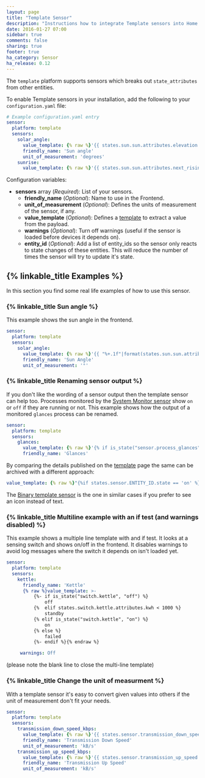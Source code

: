```yaml
---
layout: page
title: "Template Sensor"
description: "Instructions how to integrate Template sensors into Home Assistant."
date: 2016-01-27 07:00
sidebar: true
comments: false
sharing: true
footer: true
ha_category: Sensor
ha_release: 0.12
---
```


The `template` platform supports sensors which breaks out `state_attributes` from other entities.

To enable Template sensors in your installation, add the following to your `configuration.yaml` file:

```yaml
# Example configuration.yaml entry
sensor:
  platform: template
  sensors:
    solar_angle:
      value_template: {% raw %}'{{ states.sun.sun.attributes.elevation }}'{% endraw %}
      friendly_name: 'Sun angle'
      unit_of_measurement: 'degrees'
    sunrise:
      value_template: {% raw %}'{{ states.sun.sun.attributes.next_rising }}'{% endraw %}
```

Configuration variables:

- **sensors** array (*Required*): List of your sensors.
  - **friendly_name** (*Optional*): Name to use in the Frontend.
  - **unit_of_measurement** (*Optional*): Defines the units of measurement of the sensor, if any.
  - **value_template** (*Optional*): Defines a [template](/topics/templating/) to extract a value from the payload.
  - **warnings** (*Optional*): Turn off warnings (useful if the sensor is loaded before devices it depends on).
  - **entity_id** (*Optional*): Add a list of entity_ids so the sensor only reacts to state changes of these entities. This will reduce the number of times the sensor will try to update it's state.


## {% linkable_title Examples %}

In this section you find some real life examples of how to use this sensor.

### {% linkable_title Sun angle %}

This example shows the sun angle in the frontend.

```yaml
sensor:
  platform: template
  sensors:
    solar_angle:
      value_template: {% raw %}'{{ "%+.1f"|format(states.sun.sun.attributes.elevation) }}'{% endraw %}
      friendly_name: 'Sun Angle'
      unit_of_measurement: '°'
```

### {% linkable_title Renaming sensor output %}

If you don't like the wording of a sensor output then the template sensor can help too. Processes monitored by the [System Monitor sensor](/components/sensor.systemmonitor/) show `on` or `off` if they are running or not. This example shows how the output of a monitored `glances` process can be renamed.

```yaml
sensor:
  platform: template
  sensors:
    glances:
      value_template: {% raw %}'{% if is_state("sensor.process_glances", "off") %}not running{% else %}running{% endif %}'{% endraw %}
      friendly_name: 'Glances'
```

By comparing the details published on the [template](/topics/templating/) page the same can be archived with a different approach: 

```yaml
value_template: {% raw %}"{%if states.sensor.ENTITY_ID.state == 'on' %}running{%elif states.switch.ENTITY_ID.state == 'off' %}not running{% endif %}"{% endraw %}
```

The [Binary template sensor](/components/binary_sensor.template/) is the one in similar cases if you prefer to see an icon instead of text.

### {% linkable_title Multiline example with an if test (and warnings disabled) %}

This example shows a multiple line template with and if test. It looks at a sensing switch and shows on/off in the frontend. It disables warnings to avoid log messages where the switch it depends on isn't loaded yet.

```yaml
sensor:
  platform: template
  sensors:
    kettle:
      friendly_name: 'Kettle'
      {% raw %}value_template: >-
          {%- if is_state("switch.kettle", "off") %}
              off
          {%  elif states.switch.kettle.attributes.kwh < 1000 %}
              standby
          {% elif is_state("switch.kettle", "on") %}
              on
          {% else %}
              failed
          {%- endif %}{% endraw %}

     warnings: Off
```

(please note the blank line to close the multi-line template)

### {% linkable_title Change the unit of measurment %}

With a template sensor it's easy to convert given values into others if the unit of measurement don't fit your needs.

```yaml
sensor:
  platform: template
  sensors:
    transmission_down_speed_kbps:
      value_template: {% raw %}'{{ states.sensor.transmission_down_speed.state | multiply(1024) }}'{% endraw %}
      friendly_name: 'Transmission Down Speed'
      unit_of_measurement: 'kB/s'
    transmission_up_speed_kbps:
      value_template: {% raw %}'{{ states.sensor.transmission_up_speed.state | multiply(1024) }}'{% endraw %}
      friendly_name: 'Transmission Up Speed'
      unit_of_measurement: 'kB/s'
```

